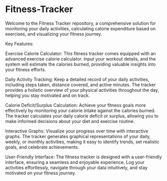 # Fitness-Tracker
Welcome to the Fitness Tracker repository, a comprehensive solution for monitoring your daily activities, calculating calorie expenditure based on exercises, and visualizing your fitness journey.

Key Features:

Exercise Calorie Calculator: This fitness tracker comes equipped with an advanced exercise calorie calculator. Input your workout details, and the system will estimate the calories burned, providing valuable insights into your fitness efforts.

Daily Activity Tracking: Keep a detailed record of your daily activities, including steps taken, distance covered, and active minutes. The tracker provides a holistic overview of your physical activities throughout the day, helping you stay motivated and on track.

Calorie Deficit/Surplus Calculation: Achieve your fitness goals more effectively by monitoring your calorie intake against the calories burned. The tracker calculates your daily calorie deficit or surplus, allowing you to make informed decisions about your diet and exercise routine.

Interactive Graphs: Visualize your progress over time with interactive graphs. The tracker generates graphical representations of your daily, weekly, or monthly activities, making it easy to identify trends, set realistic goals, and celebrate achievements.

User-Friendly Interface: The fitness tracker is designed with a user-friendly interface, ensuring a seamless and enjoyable experience. Log your activities effortlessly, navigate through your data intuitively, and stay motivated on your fitness journey.
